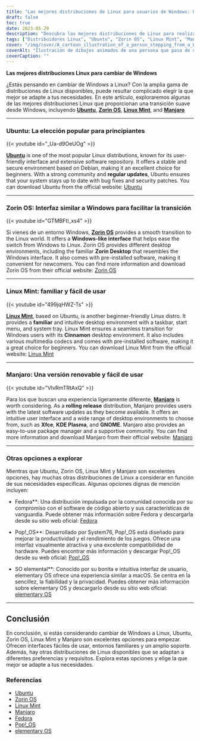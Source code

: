 ```yaml
---
title: "Las mejores distribuciones de Linux para usuarios de Windows: Ubuntu, Zorin OS, Mint y más"
draft: false
toc: true
date: 2023-05-29
description: "Descubra las mejores distribuciones de Linux para realizar la transición desde Windows, incluidas opciones populares como Ubuntu, Zorin OS y Linux Mint, con una experiencia fluida y fácil de usar."
tags: ["Distribuidores Linux", "Ubuntu", "Zorin OS", "Linux Mint", "Manjaro", "Interruptor de Windows", "Linux para principiantes", "Sistema operativo Linux", "Descarga de Ubuntu", "Descarga de Zorin OS", "Descarga de Linux Mint", "Descarga de Manjaro", "Entornos de escritorio Linux", "Linux rolling release", "Comunidad Linux", "Compatible con Linux", "Repositorio de software Linux", "Documentación sobre Linux", "Interfaz de usuario de Linux", "Gestor de paquetes Linux", "Transición de Windows a Linux", "Interfaz similar a Windows", "Alternativas de Linux a Windows", "Distribuidores Linux fáciles de usar", "Comparación de distribuciones Linux", "Guía de migración a Linux", "Linux para usuarios de Windows", "Guía de instalación de Linux", "Características de la distribución Linux", "Ventajas de Linux", "Compatibilidad de Linux con aplicaciones Windows"]
cover: "/img/cover/A_cartoon_illustration_of_a_person_stepping_from_a_Windows.png"
coverAlt: "Ilustración de dibujos animados de una persona que pasa de un logotipo de Windows a un logotipo de Linux con una transición fluida"
coverCaption: ""
---
```


**Las mejores distribuciones Linux para cambiar de Windows**

¿Estás pensando en cambiar de Windows a Linux? Con la amplia gama de distribuciones de Linux disponibles, puede resultar complicado elegir la que mejor se adapte a tus necesidades. En este artículo, exploraremos algunas de las mejores distribuciones Linux que proporcionan una transición suave desde Windows, incluyendo [**Ubuntu**](https://ubuntu.com/download), [**Zorin OS**](https://zorinos.com/), [**Linux Mint**](https://linuxmint.com/download.php), and [**Manjaro**](https://manjaro.org/)

______

### Ubuntu: La elección popular para principiantes

{{< youtube id="_Ua-d9OeUOg" >}}

[**Ubuntu**](https://ubuntu.com/download) is one of the most popular Linux distributions, known for its user-friendly interface and extensive software repository. It offers a stable and secure environment based on Debian, making it an excellent choice for beginners. With a strong community and **regular updates**, Ubuntu ensures that your system stays up to date with bug fixes and security patches. You can download Ubuntu from the official website: [Ubuntu](https://ubuntu.com/download)

______

### Zorin OS: Interfaz similar a Windows para facilitar la transición

{{< youtube id="GTMBFtl_xs4" >}}

Si vienes de un entorno Windows, [**Zorin OS**](https://zorinos.com/) provides a smooth transition to the Linux world. It offers a **Windows-like interface** that helps ease the switch from Windows to Linux. Zorin OS provides different desktop environments, including the familiar **Zorin Desktop** that resembles the Windows interface. It also comes with pre-installed software, making it convenient for newcomers. You can find more information and download Zorin OS from their official website: [Zorin OS](https://zorinos.com/)

______

### Linux Mint: familiar y fácil de usar

{{< youtube id="499jqHWZ-Ts" >}}

[**Linux Mint**](https://linuxmint.com/download.php), based on Ubuntu, is another beginner-friendly Linux distro. It provides a **familiar** and intuitive desktop environment with a taskbar, start menu, and system tray. Linux Mint ensures a seamless transition for Windows users with its **Cinnamon** desktop environment. It also includes various multimedia codecs and comes with pre-installed software, making it a great choice for beginners. You can download Linux Mint from the official website: [Linux Mint](https://linuxmint.com/download.php)

______

### Manjaro: Una versión renovable y fácil de usar

{{< youtube id="VIvRmTRtAxQ" >}}

Para los que buscan una experiencia ligeramente diferente, [**Manjaro**](https://manjaro.org/) is worth considering. As a **rolling release** distribution, Manjaro provides users with the latest software updates as they become available. It offers an intuitive user interface and a wide range of desktop environments to choose from, such as **Xfce**, **KDE Plasma**, and **GNOME**. Manjaro also provides an easy-to-use package manager and a supportive community. You can find more information and download Manjaro from their official website: [Manjaro](https://manjaro.org/)

______

### Otras opciones a explorar

Mientras que Ubuntu, Zorin OS, Linux Mint y Manjaro son excelentes opciones, hay muchas otras distribuciones de Linux a considerar en función de sus necesidades específicas. Algunas opciones dignas de mención incluyen:

- Fedora**: Una distribución impulsada por la comunidad conocida por su compromiso con el software de código abierto y sus características de vanguardia. Puede obtener más información sobre Fedora y descargarla desde su sitio web oficial: [Fedora](https://getfedora.org/)

- Pop!_OS**: Desarrollado por System76, Pop!_OS está diseñado para mejorar la productividad y el rendimiento de los juegos. Ofrece una interfaz visualmente atractiva y una excelente compatibilidad de hardware. Puedes encontrar más información y descargar Pop!_OS desde su web oficial: [Pop!_OS](https://pop.system76.com/)

- SO elemental**: Conocido por su bonita e intuitiva interfaz de usuario, elementary OS ofrece una experiencia similar a macOS. Se centra en la sencillez, la fiabilidad y la privacidad. Puedes obtener más información sobre elementary OS y descargarlo desde su sitio web oficial: [elementary OS](https://elementary.io/)

______

## Conclusión

En conclusión, si estás considerando cambiar de Windows a Linux, Ubuntu, Zorin OS, Linux Mint y Manjaro son excelentes opciones para empezar. Ofrecen interfaces fáciles de usar, entornos familiares y un amplio soporte. Además, hay otras distribuciones de Linux disponibles que se adaptan a diferentes preferencias y requisitos. Explora estas opciones y elige la que mejor se adapte a tus necesidades.

### Referencias

- [Ubuntu](https://ubuntu.com/download)
- [Zorin OS](https://zorinos.com/)
- [Linux Mint](https://linuxmint.com/download.php)
- [Manjaro](https://manjaro.org/)
- [Fedora](https://getfedora.org/)
- [Pop!_OS](https://pop.system76.com/)
- [elementary OS](https://elementary.io/)
